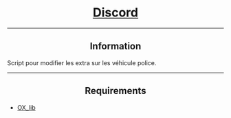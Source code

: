 <h1 align='center'><a href='https://discord.gg/V7TkQTPbhZ'>Discord</a></h1>

---

<h2 align='center'>Information</h2>

Script pour modifier les extra sur les véhicule police.

---

<h2 align='center'>Requirements</h2>

- <a href='https://github.com/overextended'>OX_lib

